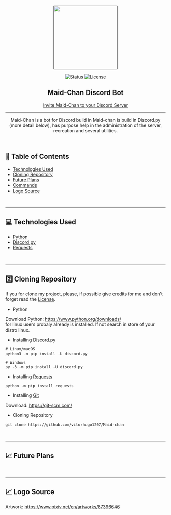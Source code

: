 <!-- -------------------------------------- -->
<p align="center">
  <a href="" rel="noopener">
    <img width=200px height=200px src="https://cdn.discordapp.com/avatars/865657033868050432/9778c081f588227c0d5f8be5cee52b31.png?size=256"></a>

<div align="center">

[![Status](https://img.shields.io/badge/status-active-success.svg)]()
[![License](https://img.shields.io/badge/license-MIT-blue.svg)](/LICENSE)
</div>
</p>

<h2 align="center">Maid-Chan Discord Bot </h2>

<!-- -------------------------------------- -->

<div align="center">

  [Invite Maid-Chan to your Discord Server](https://discordapp.com/oauth2/authorize?client_id=865657033868050432&scope=bot&permissions=4701503528)

</div>

<!-- -------------------------------------- -->

---

<p align="center"> Maid-Chan is a bot for Discord build in Maid-chan is build in Discord.py (more detail below), has purpose help in the administration of the server, recreation and several utilities.
    <br> 
</p>

<br>

## 📝 Table of Contents

- [Technologies Used](#Technologies_Used)
- [Cloning Repository](#Cloning_repository)
- [Future Plans](#Future_Plans)
- [Commands](#Commands.commands.md)
- [Logo Source](#Logo_Source)

<br>

---
<!-- -------------------------------------- -->

## 💻 Technologies Used <a name="Technologies_Used" ></a>


- [Python](https://www.python.org/)
- [Discord.py](https://github.com/Rapptz/discord.py)
- [Requests](https://github.com/psf/requests)

<br>

---
<!-- -------------------------------------- -->

## 2️⃣ Cloning Repository <a name="Cloning_repository" ></a>
If you for clone my project, please, if possible give credits for me and don't forget read the [License](https://github.com/vitorhugo1207/Maid-chan/blob/main/LICENSE).

- Python <br>

Download Python: https://www.python.org/downloads/ <br>
for linux users probaly already is installed. If not search in store of your distro linux.
<br>

- Installing [Discord.py](https://pypi.org/project/discord.py/)
```
# Linux/macOS
python3 -m pip install -U discord.py

# Windows
py -3 -m pip install -U discord.py
```

- Installing [Requests](https://pypi.org/project/requests/)
``` 
python -m pip install requests
```

- Installing [Git](https://git-scm.com/) <br>

Download: https://git-scm.com/


- Cloning Repository
```
git clone https://github.com/vitorhugo1207/Maid-chan
```
<br>

---
<!-- -------------------------------------- -->

## 📈 Future Plans <a name="Future_Plans" ></a>


<br>

---
<!-- -------------------------------------- -->

## 📈 Logo Source <a name="Logo_Source" ></a>

Artwork: https://www.pixiv.net/en/artworks/87396646

